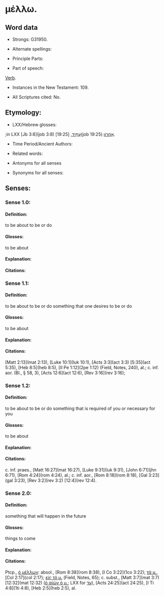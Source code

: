 # μέλλω.

<!-- Status: S2=NeedsReview -->
<!-- Lexica used for edits: BDAG, FFM, LN, A-S -->

## Word data

* Strongs: G31950.

* Alternate spellings:

* Principle Parts: 

* Part of speech: 

[Verb](http://ugg.readthedocs.io/en/latest/verb.html).

* Instances in the New Testament: 109.

* All Scriptures cited: No.

## Etymology: 

* LXX/Hebrew glosses: 

;in LXX [Jb 3:8](job 3:8) [עָתִיד](//en-uhl/H6264), [19:25](job 19:25) [אַחֲרוֹן](//en-uhl/H0314).

* Time Period/Ancient Authors: 

* Related words: 

* Antonyms for all senses

* Synonyms for all senses: 

## Senses: 

### Sense  1.0: 

#### Definition: 

to be about to be or do

#### Glosses: 

to be about

#### Explanation: 

#### Citations: 



### Sense  1.1: 

#### Definition: 

to be about to be or do something that one desires to be or do

#### Glosses:

to be about

#### Explanation:


#### Citations: 

[Matt 2:13](mat 2:13), [Luke 10:1](luk 10:1), [Acts 3:3](act 3:3) [5:35](act 5:35), [Heb 8:5](heb 8:5), [II Pe 1:12](2pe 1:12) (Field, Notes, 240), al.; c. inf. aor. (Bl., § 58, 3), [Acts 12:6](act 12:6), [Rev 3:16](rev 3:16); 

### Sense  1.2:

#### Definition: 

to be about to be or do something that is required of you 
or necessary for you

#### Glosses:

to be about

#### Explanation:


#### Citations: 

c. inf. praes., [Matt 16:27](mat 16:27), [Luke 9:31](luk 9:31), [John 6:71](jhn 6:71), [Rom 4:24](rom 4:24), al.; c. inf. aor., [Rom 8:18](rom 8:18), [Gal 3:23](gal 3:23), [Rev 3:2](rev 3:2) [12:4](rev 12:4).

### Sense  2.0: 

#### Definition: 

something that will happen in the future

#### Glosses:

things to come

#### Explanation:


#### Citations: 

Ptcp., [ὁ μέλλων](): absol., [Rom 8:38](rom 8:38), [I Co 3:22](1co 3:22); [τὰ μ.](), [Col 2:17](col 2:17); [εἰς τὸ μ.]() (Field, Notes, 65); c. subst., [Matt 3:7](mat 3:7) [12:32](mat 12:32) ([ὁ αἰὼν ὁ μ.](); LXX for [עַד](//en-uhl/H5703)), [Acts 24:25](act 24:25), [I Ti 4:8](1ti 4:8), [Heb 2:5](heb 2:5), al.
